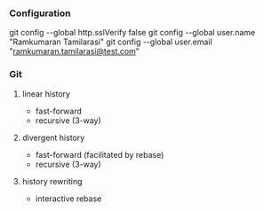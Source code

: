 ### Configuration
git config --global http.sslVerify false
git config --global user.name "Ramkumaran Tamilarasi"
git config --global user.email "ramkumaran.tamilarasi@test.com"

### Git
1. linear history
    * fast-forward
    * recursive (3-way)
	
2. divergent history
    * fast-forward (facilitated by rebase)
    * recursive (3-way)

3. history rewriting
    * interactive rebase